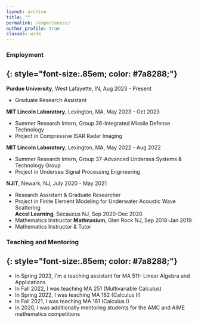 ```yaml
---
layout: archive
title: ""
permalink: /experiences/
author_profile: true
classes: wide
---
```


### Employment
{: style="font-size:.85em; color: #7a8288;"}
---

 **Purdue University**, West Lafayette, IN, Aug 2023 - Present
   * Graduate Research Assistant
    
**MIT Lincoln Laboratory**, Lexington, MA,  May 2023 - Oct 2023
  * Summer Research Intern, Group 36-Integrated Missile Defense Technology 
  * Project in Compressive ISAR Radar Imaging
    
**MIT Lincoln Laboratory**, Lexington, MA,  May 2022 - Aug 2022
  * Summer Research Intern, Group 37-Advanced Undersea Systems & Technology Group 
  * Project in Undersea Signal Processing Engineering
    
**NJIT**, Newark, NJ, July 2020 - May 2021
  * Research Assistant & Graduate Researcher
  * Project in Finite Element Modeling for Underwater Acoustic Wave Scattering  
**Accel Learning**, Secaucus NJ, Sep 2020-Dec 2020
  * Mathematics Instructor
**Mathnasium**, Glen Rock NJ, Sep 2018-Jan 2019
  * Mathematics Instructor & Tutor


### Teaching and Mentoring
{: style="font-size:.85em; color: #7a8288;"}
---

* In Spring 2023, I'm a teaching assistant for MA 511- Linear Algebra and Applications
* In Fall 2022, I was teaching MA 251 (Multivariable Calculus)
* In Spring 2022, I was teaching MA 162 (Calculus II)
* In Fall 2021, I was teaching MA 161 (Calculus I)
* In 2020, I was additionally mentoring students for the AMC and AIME mathematics competitions




